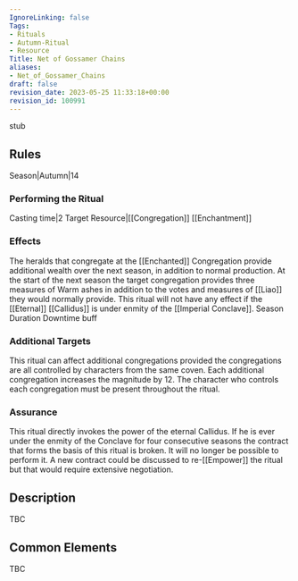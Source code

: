 ```yaml
---
IgnoreLinking: false
Tags:
- Rituals
- Autumn-Ritual
- Resource
Title: Net of Gossamer Chains
aliases:
- Net_of_Gossamer_Chains
draft: false
revision_date: 2023-05-25 11:33:18+00:00
revision_id: 100991
---
```


stub
## Rules
Season|Autumn|14
### Performing the Ritual
Casting time|2 Target Resource|[[Congregation]]
[[Enchantment]]
### Effects
The heralds that congregate at the [[Enchanted]] Congregation provide additional wealth over the next season, in addition to normal production. At the start of the next season the target congregation provides three measures of Warm ashes in addition to the votes and measures of [[Liao]] they would normally provide.
This ritual will not have any effect if the [[Eternal]] [[Callidus]] is under enmity of the [[Imperial Conclave]].
Season Duration Downtime buff
### Additional Targets
This ritual can affect additional congregations provided the congregations are all controlled by characters from the same coven. Each additional congregation increases the magnitude by 12. The character who controls each congregation must be present throughout the ritual.
### Assurance
This ritual directly invokes the power of the eternal Callidus. If he is ever under the enmity of the Conclave for four consecutive seasons the contract that forms the basis of this ritual is broken. It will no longer be possible to perform it. A new contract could be discussed to re-[[Empower]] the ritual but that would require extensive negotiation.
## Description
TBC
## Common Elements
TBC